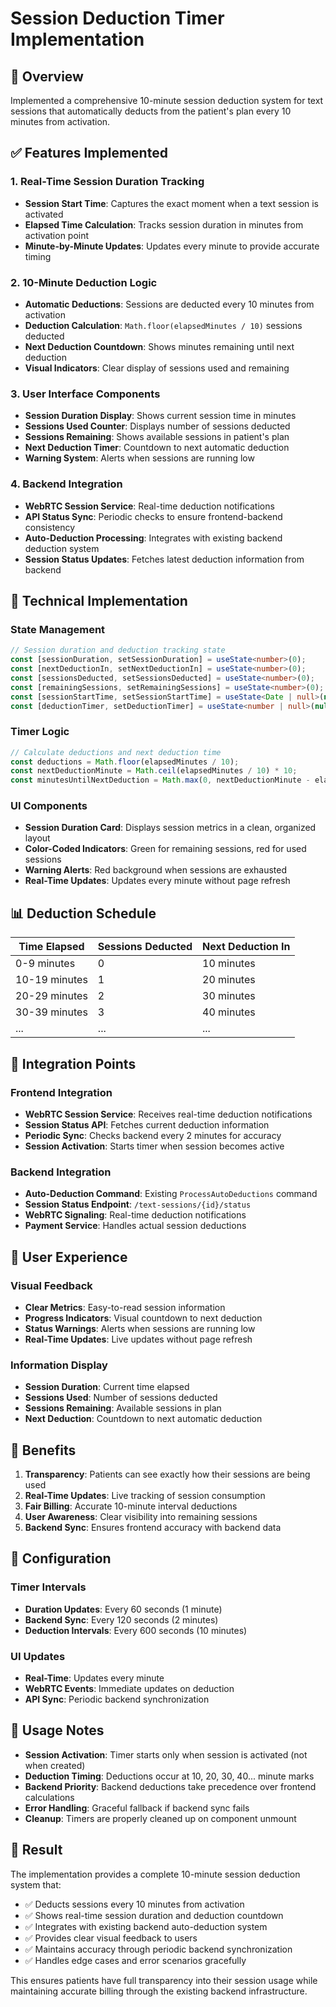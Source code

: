 # Session Deduction Timer Implementation

## 🎯 **Overview**
Implemented a comprehensive 10-minute session deduction system for text sessions that automatically deducts from the patient's plan every 10 minutes from activation.

## ✅ **Features Implemented**

### **1. Real-Time Session Duration Tracking**
- **Session Start Time**: Captures the exact moment when a text session is activated
- **Elapsed Time Calculation**: Tracks session duration in minutes from activation point
- **Minute-by-Minute Updates**: Updates every minute to provide accurate timing

### **2. 10-Minute Deduction Logic**
- **Automatic Deductions**: Sessions are deducted every 10 minutes from activation
- **Deduction Calculation**: `Math.floor(elapsedMinutes / 10)` sessions deducted
- **Next Deduction Countdown**: Shows minutes remaining until next deduction
- **Visual Indicators**: Clear display of sessions used and remaining

### **3. User Interface Components**
- **Session Duration Display**: Shows current session time in minutes
- **Sessions Used Counter**: Displays number of sessions deducted
- **Sessions Remaining**: Shows available sessions in patient's plan
- **Next Deduction Timer**: Countdown to next automatic deduction
- **Warning System**: Alerts when sessions are running low

### **4. Backend Integration**
- **WebRTC Session Service**: Real-time deduction notifications
- **API Status Sync**: Periodic checks to ensure frontend-backend consistency
- **Auto-Deduction Processing**: Integrates with existing backend deduction system
- **Session Status Updates**: Fetches latest deduction information from backend

## 🔧 **Technical Implementation**

### **State Management**
```typescript
// Session duration and deduction tracking state
const [sessionDuration, setSessionDuration] = useState<number>(0);
const [nextDeductionIn, setNextDeductionIn] = useState<number>(0);
const [sessionsDeducted, setSessionsDeducted] = useState<number>(0);
const [remainingSessions, setRemainingSessions] = useState<number>(0);
const [sessionStartTime, setSessionStartTime] = useState<Date | null>(null);
const [deductionTimer, setDeductionTimer] = useState<number | null>(null);
```

### **Timer Logic**
```typescript
// Calculate deductions and next deduction time
const deductions = Math.floor(elapsedMinutes / 10);
const nextDeductionMinute = Math.ceil(elapsedMinutes / 10) * 10;
const minutesUntilNextDeduction = Math.max(0, nextDeductionMinute - elapsedMinutes);
```

### **UI Components**
- **Session Duration Card**: Displays session metrics in a clean, organized layout
- **Color-Coded Indicators**: Green for remaining sessions, red for used sessions
- **Warning Alerts**: Red background when sessions are exhausted
- **Real-Time Updates**: Updates every minute without page refresh

## 📊 **Deduction Schedule**

| Time Elapsed | Sessions Deducted | Next Deduction In |
|--------------|-------------------|-------------------|
| 0-9 minutes  | 0                 | 10 minutes        |
| 10-19 minutes| 1                 | 20 minutes        |
| 20-29 minutes| 2                 | 30 minutes        |
| 30-39 minutes| 3                 | 40 minutes        |
| ...          | ...               | ...               |

## 🔄 **Integration Points**

### **Frontend Integration**
- **WebRTC Session Service**: Receives real-time deduction notifications
- **Session Status API**: Fetches current deduction information
- **Periodic Sync**: Checks backend every 2 minutes for accuracy
- **Session Activation**: Starts timer when session becomes active

### **Backend Integration**
- **Auto-Deduction Command**: Existing `ProcessAutoDeductions` command
- **Session Status Endpoint**: `/text-sessions/{id}/status`
- **WebRTC Signaling**: Real-time deduction notifications
- **Payment Service**: Handles actual session deductions

## 🎨 **User Experience**

### **Visual Feedback**
- **Clear Metrics**: Easy-to-read session information
- **Progress Indicators**: Visual countdown to next deduction
- **Status Warnings**: Alerts when sessions are running low
- **Real-Time Updates**: Live updates without page refresh

### **Information Display**
- **Session Duration**: Current time elapsed
- **Sessions Used**: Number of sessions deducted
- **Sessions Remaining**: Available sessions in plan
- **Next Deduction**: Countdown to next automatic deduction

## 🚀 **Benefits**

1. **Transparency**: Patients can see exactly how their sessions are being used
2. **Real-Time Updates**: Live tracking of session consumption
3. **Fair Billing**: Accurate 10-minute interval deductions
4. **User Awareness**: Clear visibility into remaining sessions
5. **Backend Sync**: Ensures frontend accuracy with backend data

## 🔧 **Configuration**

### **Timer Intervals**
- **Duration Updates**: Every 60 seconds (1 minute)
- **Backend Sync**: Every 120 seconds (2 minutes)
- **Deduction Intervals**: Every 600 seconds (10 minutes)

### **UI Updates**
- **Real-Time**: Updates every minute
- **WebRTC Events**: Immediate updates on deduction
- **API Sync**: Periodic backend synchronization

## 📝 **Usage Notes**

- **Session Activation**: Timer starts only when session is activated (not when created)
- **Deduction Timing**: Deductions occur at 10, 20, 30, 40... minute marks
- **Backend Priority**: Backend deductions take precedence over frontend calculations
- **Error Handling**: Graceful fallback if backend sync fails
- **Cleanup**: Timers are properly cleaned up on component unmount

## 🎯 **Result**

The implementation provides a complete 10-minute session deduction system that:
- ✅ Deducts sessions every 10 minutes from activation
- ✅ Shows real-time session duration and deduction countdown
- ✅ Integrates with existing backend auto-deduction system
- ✅ Provides clear visual feedback to users
- ✅ Maintains accuracy through periodic backend synchronization
- ✅ Handles edge cases and error scenarios gracefully

This ensures patients have full transparency into their session usage while maintaining accurate billing through the existing backend infrastructure.
